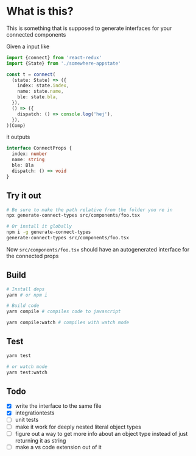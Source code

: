 # What is this?

This is something that is supposed to generate interfaces for your connected components

Given a input like

```typescript
import {connect} from 'react-redux'
import {State} from './somewhere-appstate'

const t = connect(
  (state: State) => ({
    index: state.index,
    name: state.name,
    ble: state.bla,
  }),
  () => ({
    dispatch: () => console.log('hej'),
  }),
)(Comp)
```

it outputs

```typescript
interface ConnectProps {
  index: number
  name: string
  ble: Bla
  dispatch: () => void
}
```

## Try it out

```bash
# Be sure to make the path relative from the folder you re in
npx generate-connect-types src/components/foo.tsx

# Or install it globally
npm i -g generate-connect-types
generate-connect-types src/components/foo.tsx
```

Now `src/components/foo.tsx` should have an autogenerated interface for the connected props

## Build

```bash
# Install deps
yarn # or npm i

# Build code
yarn compile # compiles code to javascript

yarn compile:watch # compiles with watch mode
```

## Test

```bash
yarn test

# or watch mode
yarn test:watch
```

## Todo

* [x] write the interface to the same file
* [x] integrationtests
* [ ] unit tests
* [ ] make it work for deeply nested literal object types
* [ ] figure out a way to get more info about an object type instead of just returning it as string
* [ ] make a vs code extension out of it
